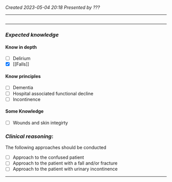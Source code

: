 *Created 2023-05-04 20:18*
*Presented by ???*

---
```toc
```
---

### *Expected knowledge*
#### Know in depth
- [ ] Delirium
- [x] [[Falls]]

#### Know principles
- [ ] Dementia
- [ ] Hospital associated functional decline
- [ ] Incontinence

#### Some Knowledge
- [ ] Wounds and skin integirty

### *Clinical reasoning*:
The following approaches should be conducted
- [ ] Approach to the confused patient
- [ ] Approach to the patient with a fall and/or fracture
- [ ] Approach to the patient with urinary incontinence

---